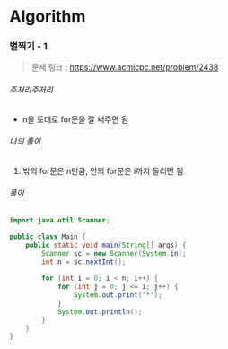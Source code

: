 # Algorithm

### 별찍기 - 1

> 문제 링크 : https://www.acmicpc.net/problem/2438



###### 주저리주저리

* n을 토대로 for문을 잘 써주면 됨



###### 나의 풀이

 1. 밖의 for문은 n만큼, 안의 for문은 i까지 돌리면 됨




###### 풀이

~~~java
import java.util.Scanner;

public class Main {
	public static void main(String[] args) {
		Scanner sc = new Scanner(System.in);
		int n = sc.nextInt();
		
		for (int i = 0; i < n; i++) {
			for (int j = 0; j <= i; j++) {
				System.out.print('*');
			}
			System.out.println();
		}
	}
}
~~~

